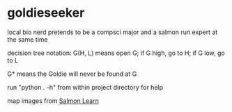 # goldieseeker
local bio nerd pretends to be a compsci major and a salmon run expert at the same time

decision tree notation: G(H, L) means open G; if G high, go to H; if G low, go to L

G* means the Goldie will never be found at G

run "python . -h" from within project directory for help

map images from [Salmon Learn](https://github.com/GungeeSpla/salmon_learn)
